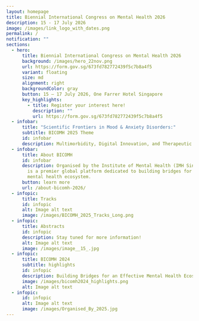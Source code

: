 ```yaml
---
layout: homepage
title: Biennial International Congress on Mental Health 2026
description: 15 - 17 July 2026
image: /images/link_logo_with_dates.png
permalink: /
notification: ""
sections:
  - hero:
      title: Biennial International Congress on Mental Health 2026
      background: /images/hero_22nov.png
      url: https://form.gov.sg/673fd782772439f5c7b8a4f5
      variant: floating
      size: md
      alignment: right
      backgroundColor: gray
      button: 15 – 17 July 2026, One Farrer Hotel Singapore
      key_highlights:
        - title: Register your interest here!
          description: ""
          url: https://form.gov.sg/673fd782772439f5c7b8a4f5
  - infobar:
      title: "Scientific Frontiers in Mood & Anxiety Disorders:"
      subtitle: BICOMH 2025 Theme
      id: infobar
      description: Multimorbidity, Digital Innovation, and Therapeutic Transformation
  - infobar:
      title: About BICOMH
      id: infobar
      description: Organised by the Institute of Mental Health (IMH Singapore) BICOMH
        is a premier global platform dedicated to building bridges for the
        mental health ecosystem.
      button: learn more
      url: /about-bicomh-2026/
  - infopic:
      title: Tracks
      id: infopic
      alt: Image alt text
      image: /images/BICOMH_2025_Tracks_Long.png
  - infopic:
      title: Abstracts
      id: infopic
      description: Stay tuned for more information!
      alt: Image alt text
      image: /images/image__15_.jpg
  - infopic:
      title: BICOMH 2024
      subtitle: highlights
      id: infopic
      description: Building Bridges for an Effective Mental Health Ecosystem
      image: /images/bicomh2024_highlights.png
      alt: Image alt text
  - infopic:
      id: infopic
      alt: Image alt text
      image: /images/Organised_By_2025.jpg
---
```

